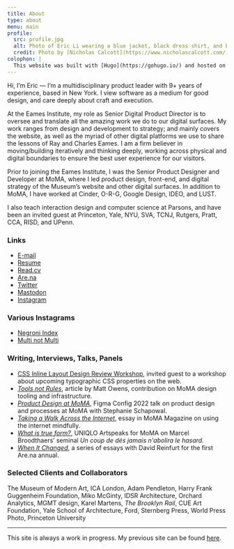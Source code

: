```yaml
---
title: About
type: about
menu: main
profile: 
  src: profile.jpg
  alt: Photo of Eric Li wearing a blue jacket, black dress shirt, and black pants.
  credit: Photo by [Nicholas Calcott](https://www.nicholascalcott.com/).
colophon: |
  This website was built with [Hugo](https://gohugo.io/) and hosted on [GitHub Pages](https://pages.github.com/). It is set using the same typographic stylesheet that [Michael Fehrenbach](https://michaelfehrenbach.com/) and I developed for use in [moma.org](https://www.moma.org/). The typefaces used are Arnhem and Neue Haas Grotesk. 
---
```

Hi, I’m Eric — I’m a multidisciplinary product leader with 9+ years of experience, based in New York. I view software as a medium for good design, and care deeply about craft and execution.

At the Eames Institute, my role as Senior Digital Product Director is to oversee and translate all the amazing work we do to our digital surfaces. My work ranges from design and development to strategy; and mainly covers the website, as well as the myriad of other digital platforms we use to share the lessons of Ray and Charles Eames. I am a firm believer in moving/building iteratively and thinking deeply, working across physical and digital boundaries to ensure the best user experience for our visitors.

Prior to joining the Eames Institute, I was the Senior Product Designer and Developer at MoMA, where I led product design, front-end, and digital strategy of the Museum’s website and other digital surfaces. In addition to MoMA, I have worked at Cinder, <nobr>O-R-G</nobr>, Google Design, IDEO, and LUST. 

I also teach interaction design and computer science at Parsons, and have been an invited guest at Princeton, Yale, NYU, SVA, TCNJ, Rutgers, Pratt, CCA, RISD, and UPenn.

<!-- I graduated with a B.S.E. in computer science and visual arts from Princeton, where I was the 2018 recipient of the Jim Seawright Award in Visual Arts. -->


### Links

- [E-mail](mailto:ericyoungli@gmail.com)
- [Resume](resume.pdf)
- [Read.cv](https://cv.eric.young.li/)
- [Are.na](https://www.are.na/eric-li)
- [Twitter](https://twitter.com/eli8527)
- [Mastodon](https://mastodon.social/@eli8527)
- [Instagram](https://www.instagram.com/eli8527/)


### Various Instagrams
- [Negroni Index](https://www.instagram.com/negroni_index)
- [Multi not Multi](https://www.instagram.com/multi.not.multi/)




### Writing, Interviews, Talks, Panels
- [CSS Inline Layout Design Review Workshop](https://fantasai.inkedblade.net/style/events/inline-workshop), invited guest to a workshop about upcoming typographic CSS properties on the web.
- [*Tools not Rules*](https://uxdesign.cc/tools-not-rules-9daef895aab7), article by Matt Owens, contribution on MoMA design tooling and infrastructure.
- [*Product Design at MoMA*](https://mo.ma/figma), Figma Config 2022 talk on product design and processes at MoMA with Stephanie&nbsp;Schapowal.
- [*Taking a Walk Across the Internet*](https://www.moma.org/magazine/articles/677), essay in MoMA Magazine on using the internet mindfully.
- [*What is true form?*](https://www.youtube.com/watch?v=r9l00rSr2j0), UNIQLO Artspeaks for MoMA on Marcel Broodthaers’ seminal *Un coup de dés jamais n'abolira le hasard*.
- [*When It Changed*](https://www.are.na/blog/when-it-changed-part-1), a series of essays with David Reinfurt for the first Are.na&nbsp;annual.


### Selected Clients and Collaborators
The Museum of Modern Art, ICA London, Adam Pendleton, Harry Frank Guggenheim Foundation, Miko McGinty, IDSR Architecture, Orchard Analytics, MGMT design, Karel Martens, *The Brooklyn Rail*, CUE Art Foundation, Yale School of Architecture, Ford, Sternberg Press, World Press Photo, Princeton&nbsp;University

---

This site is always a work in progress. My previous site can be found [here](https://archive.eric.young.li/).